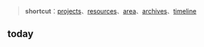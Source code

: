 >**shortcut**：[projects](/projects/index.md)、[resources](/resources/index.md)、[area](/area/index.md)、[archives](/archives/index.md)、[timeline](timeline/index.md)

## today